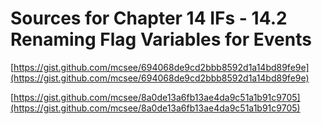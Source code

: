 # Sources for Chapter 14 IFs - 14.2 Renaming Flag Variables for Events


[https://gist.github.com/mcsee/694068de9cd2bbb8592d1a14bd89fe9e](https://gist.github.com/mcsee/694068de9cd2bbb8592d1a14bd89fe9e)

[https://gist.github.com/mcsee/8a0de13a6fb13ae4da9c51a1b91c9705](https://gist.github.com/mcsee/8a0de13a6fb13ae4da9c51a1b91c9705)